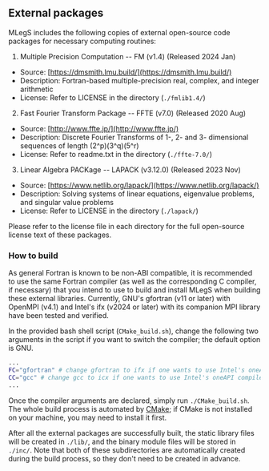 ## External packages

MLegS includes the following copies of external open-source code packages for necessary computing routines:

1. Multiple Precision Computation -- FM (v1.4) (Released 2024 Jan)
 - Source: [https://dmsmith.lmu.build/](https://dmsmith.lmu.build/)
 - Description: Fortran-based multiple-precision real, complex, and integer arithmetic
 - License: Refer to LICENSE in the directory (`./fmlib1.4/`)

2. Fast Fourier Transform Package -- FFTE (v7.0) (Released 2020 Aug)
 - Source: [http://www.ffte.jp/](http://www.ffte.jp/)
 - Description: Discrete Fourier Transforms of 1-, 2- and 3- dimensional sequences of length (2^p)(3^q)(5^r)
 - License: Refer to readme.txt in the directory (`./ffte-7.0/`)

3. Linear Algebra PACKage -- LAPACK (v3.12.0) (Released 2023 Nov)
 - Source: [https://www.netlib.org/lapack/](https://www.netlib.org/lapack/)
 - Description: Solving systems of linear equations, eigenvalue problems, and singular value problems
 - License: Refer to LICENSE in the directory (`./lapack/`)

Please refer to the license file in each directory for the full open-source license text of these packages.

### How to build

As general Fortran is known to be non-ABI compatible, it is recommended to use the same Fortran compiler (as well as the corresponding C compiler, if necessary) that you intend to use to build and install MLegS when building these external libraries. Currently, GNU's gfortran (v11 or later) with OpenMPI (v4.1) and Intel's ifx (v2024 or later) with its companion MPI library have been tested and verified.

In the provided bash shell script (`CMake_build.sh`), change the following two arguments in the script if you want to switch the compiler; the default option is GNU.

```bash
...
FC="gfortran" # change gfortran to ifx if one wants to use Intel's oneAPI compiler
CC="gcc" # change gcc to icx if one wants to use Intel's oneAPI compiler
...
```

Once the compiler arguments are declared, simply run `./CMake_build.sh`. The whole build process is automated by [CMake](https://cmake.org/); if CMake is not installed on your machine, you may need to install it first.

After all the external packages are successfully built, the static library files will be created in `./lib/`, and the binary module files will be stored in `./inc/`. Note that both of these subdirectories are automatically created during the build process, so they don't need to be created in advance.
